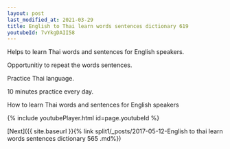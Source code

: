 ```yaml
---
layout: post
last_modified_at: 2021-03-29
title: English to Thai learn words sentences dictionary 619 
youtubeId: 7vYkgDAII58
---
```

 
 
Helps to learn Thai words and sentences for English speakers.

Opportunitiy to repeat the words sentences. 

Practice Thai language. 
 
10 minutes practice every day. 
 
How to learn Thai words and sentences for English speakers 
 
{% include youtubePlayer.html id=page.youtubeId %}
 
 
[Next]({{ site.baseurl }}{% link  split1/_posts/2017-05-12-English to thai learn words sentences dictionary 565 .md%})
 
